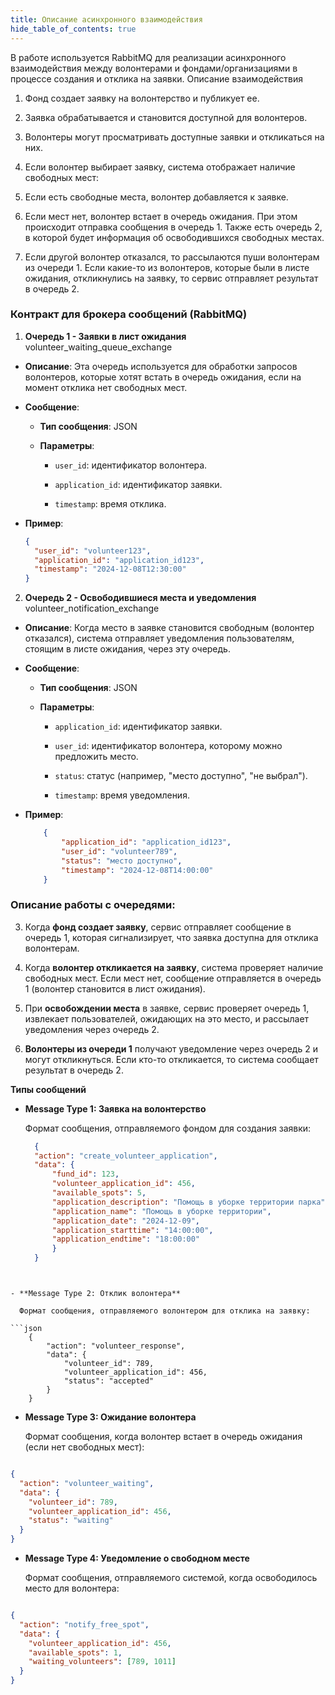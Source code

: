 ```yaml
---
title: Описание асинхронного взаимодействия
hide_table_of_contents: true
---
```



В работе используется RabbitMQ для реализации асинхронного взаимодействия между волонтерами и фондами/организациями в процессе создания и отклика на заявки. Описание взаимодействия

1. Фонд создает заявку на волонтерство и публикует ее.

2. Заявка обрабатывается и становится доступной для волонтеров.

3. Волонтеры могут просматривать доступные заявки и откликаться на них.

4. Если волонтер выбирает заявку, система отображает наличие свободных мест:

5. Если есть свободные места, волонтер добавляется к заявке.

6. Если мест нет, волонтер встает в очередь ожидания. При этом происходит отправка сообщения в очередь 1. Также есть очередь 2, в которой будет информация об освободившихся свободных местах.

7. Если другой волонтер отказался, то рассылаются пуши волонтерам из очереди 1. Если какие-то из волонтеров, которые были в листе ожидания, откликнулись на заявку, то сервис отправляет результат в очередь 2.

### Контракт для брокера сообщений (RabbitMQ)

1. **Очередь 1 - Заявки в лист ожидания** volunteer_waiting_queue_exchange

  - **Описание**: Эта очередь используется для обработки запросов волонтеров, которые хотят встать в очередь ожидания, если на момент отклика нет свободных мест.

  - **Сообщение**:

    - **Тип сообщения**: JSON

    - **Параметры**:

      - `user_id`: идентификатор волонтера.

      - `application_id`: идентификатор заявки.

      - `timestamp`: время отклика.

  - **Пример**:

    ```json
    {
      "user_id": "volunteer123",
      "application_id": "application_id123",
      "timestamp": "2024-12-08T12:30:00"
    }
    ```

2. **Очередь 2 - Освободившиеся места и уведомления** volunteer_notification_exchange

  - **Описание**: Когда место в заявке становится свободным (волонтер отказался), система отправляет уведомления пользователям, стоящим в листе ожидания, через эту очередь.

  - **Сообщение**:

    - **Тип сообщения**: JSON

    - **Параметры**:

      - `application_id`: идентификатор заявки.

      - `user_id`: идентификатор волонтера, которому можно предложить место.

      - `status`: статус (например, "место доступно", "не выбрал").

      - `timestamp`: время уведомления.

  - **Пример**:

    ```json
        {
            "application_id": "application_id123",
            "user_id": "volunteer789",
            "status": "место доступно",
            "timestamp": "2024-12-08T14:00:00"
        }
    ```


### Описание работы с очередями:

3. Когда **фонд создает заявку**, сервис отправляет сообщение в очередь 1, которая сигнализирует, что заявка доступна для отклика волонтерам.

4. Когда **волонтер откликается на заявку**, система проверяет наличие свободных мест. Если мест нет, сообщение отправляется в очередь 1 (волонтер становится в лист ожидания).

5. При **освобождении места** в заявке, сервис проверяет очередь 1, извлекает пользователей, ожидающих на это место, и рассылает уведомления через очередь 2.

6. **Волонтеры из очереди 1** получают уведомление через очередь 2 и могут откликнуться. Если кто-то откликается, то система сообщает результат в очередь 2.

**Типы сообщений**

- **Message Type 1: Заявка на волонтерство**

  Формат сообщения, отправляемого фондом для создания заявки:

  ```json
    {
    "action": "create_volunteer_application",
    "data": {
        "fund_id": 123,
        "volunteer_application_id": 456,
        "available_spots": 5,
        "application_description": "Помощь в уборке территории парка",
        "application_name": "Помощь в уборке территории",
        "application_date": "2024-12-09",
        "application_starttime": "14:00:00",
        "application_endtime": "18:00:00"
        }
    }
```


- **Message Type 2: Отклик волонтера**

  Формат сообщения, отправляемого волонтером для отклика на заявку:

```json
    {
        "action": "volunteer_response",
        "data": {
            "volunteer_id": 789,
            "volunteer_application_id": 456,
            "status": "accepted"
        }
    }
```


- **Message Type 3: Ожидание волонтера**

  Формат сообщения, когда волонтер встает в очередь ожидания (если нет свободных мест):

```json

{
  "action": "volunteer_waiting",
  "data": {
    "volunteer_id": 789,
    "volunteer_application_id": 456,
    "status": "waiting"
  }
}
```


- **Message Type 4: Уведомление о свободном месте**

  Формат сообщения, отправляемого системой, когда освободилось место для волонтера:

```json

{
  "action": "notify_free_spot",
  "data": {
    "volunteer_application_id": 456,
    "available_spots": 1,
    "waiting_volunteers": [789, 1011]
  }
}
```



